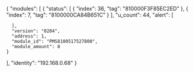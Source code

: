 {
  "modules": [
    {
      "status": [
        {
          "index": 36,
          "tag": "810000F3F85EC2ED"
        },
        {
          "index": 7,
          "tag": "8100000CA84B651C"
        }
      ],
      "u_count": 44,
      "alert": [
        
      ],
      "version": "0204",
      "address": 1,
      "module_id": "PMS8100517527800",
      "module_amount": 8
    }
  ],
  "identity": "192.168.0.68"
}